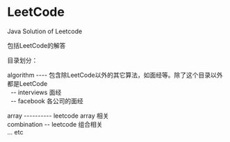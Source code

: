 LeetCode
==================
Java Solution of Leetcode

包括LeetCode的解答 </br>

目录划分：

algorithm ---- 包含除LeetCode以外的其它算法，如面经等。除了这个目录以外都是LeetCode  
&nbsp;&nbsp;-- interviews 面经  
&nbsp;&nbsp;-- facebook 各公司的面经  

array ---------- leetcode array 相关  
combination -- leetcode 组合相关   
... etc
